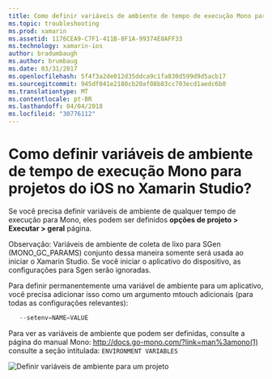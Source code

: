 ```yaml
---
title: Como definir variáveis de ambiente de tempo de execução Mono para projetos do iOS no Xamarin Studio?
ms.topic: troubleshooting
ms.prod: xamarin
ms.assetid: 1176CEA9-C7F1-411B-8F1A-99374E8AFF33
ms.technology: xamarin-ios
author: bradumbaugh
ms.author: brumbaug
ms.date: 03/31/2017
ms.openlocfilehash: 5f4f3a2de012d35ddca9c1fa830d599d9d5acb17
ms.sourcegitcommit: 945df041e2180cb20af08b83cc703ecd1aedc6b0
ms.translationtype: MT
ms.contentlocale: pt-BR
ms.lasthandoff: 04/04/2018
ms.locfileid: "30776112"
---
```

# <a name="how-do-i-set-mono-runtime-environment-variables-for-ios-projects-in-xamarin-studio"></a>Como definir variáveis de ambiente de tempo de execução Mono para projetos do iOS no Xamarin Studio?

Se você precisa definir variáveis de ambiente de qualquer tempo de execução para Mono, eles podem ser definidos **opções de projeto > Executar > geral** página.

Observação: Variáveis de ambiente de coleta de lixo para SGen (MONO\_GC\_PARAMS) conjunto dessa maneira somente será usada ao iniciar o Xamarin Studio. Se você iniciar o aplicativo do dispositivo, as configurações para Sgen serão ignoradas. 

Para definir permanentemente uma variável de ambiente para um aplicativo, você precisa adicionar isso como um argumento mtouch adicionais (para todas as configurações relevantes):

```csharp
   --setenv=NAME=VALUE
```

Para ver as variáveis de ambiente que podem ser definidas, consulte a página do manual Mono: [ http://docs.go-mono.com/?link=man%3amono(1) ](http://docs.go-mono.com/?link=man%3amono(1)) consulte a seção intitulada: `ENVIRONMENT VARIABLES`

![](xs-mono-runtime-images/environment-variables.jpg "Definir variáveis de ambiente para um projeto")
